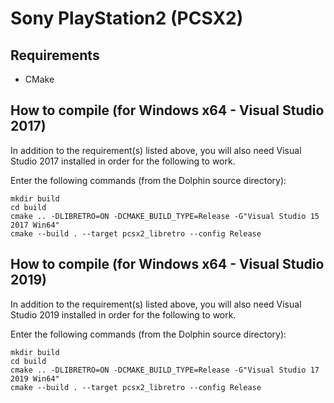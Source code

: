# Sony PlayStation2 (PCSX2)

## Requirements

- CMake

## How to compile (for Windows x64 - Visual Studio 2017)

In addition to the requirement(s) listed above, you will also need Visual Studio 2017 installed in order for the following to work.

Enter the following commands (from the Dolphin source directory):

    mkdir build
    cd build
    cmake .. -DLIBRETRO=ON -DCMAKE_BUILD_TYPE=Release -G"Visual Studio 15 2017 Win64"
    cmake --build . --target pcsx2_libretro --config Release

## How to compile (for Windows x64 - Visual Studio 2019)

In addition to the requirement(s) listed above, you will also need Visual Studio 2019 installed in order for the following to work.

Enter the following commands (from the Dolphin source directory):

    mkdir build
    cd build
    cmake .. -DLIBRETRO=ON -DCMAKE_BUILD_TYPE=Release -G"Visual Studio 17 2019 Win64"
    cmake --build . --target pcsx2_libretro --config Release
